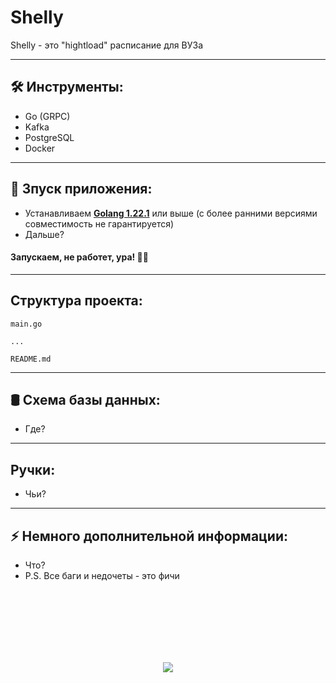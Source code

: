 # Shelly

Shelly - это "hightload" расписание для ВУЗа

---

## 🛠️ Инструменты:

- Go (GRPC)
- Kafka
- PostgreSQL
- Docker

---

## 🚀 Зпуск приложения:

- Устанавливаем [**Golang 1.22.1**](https://duckduckgo.com) или выше (с более ранними версиями совместимость не гарантируется)
- Дальше?

#### Запускаем, не работет, ура! 🗿🚬

---

## Структура проекта:

```
main.go

...

README.md
```

---

## 🛢️ Схема базы данных:

- Где?

---

## Ручки:

- Чьи?

---

## ⚡ Немного дополнительной информации:

- Что?
- P.S. Все баги и недочеты - это фичи

<br>
<br>
<br>
<br>
<br>
<br>

<p align="center">
    <img src="https://capsule-render.vercel.app/api?type=waving&color=d179b8&height=64&section=footer"/>
</p>
